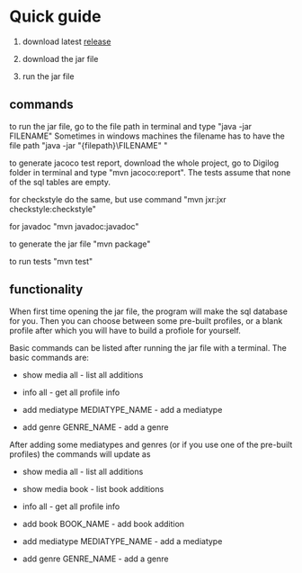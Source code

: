 # Quick guide

1. download latest [release](https://github.com/kalmikko/ot-harjoitustyo/releases)

2. download the jar file

3. run the jar file

## commands

to run the jar file, go to the file path in terminal and type "java -jar FILENAME"
Sometimes in windows machines the filename has to have the file path "java -jar "{filepath}\FILENAME" "

to generate jacoco test report, download the whole project, go to Digilog folder in terminal and type "mvn jacoco:report". The tests assume that none of the sql tables are empty.

for checkstyle do the same, but use command "mvn jxr:jxr checkstyle:checkstyle"

for javadoc "mvn javadoc:javadoc"

to generate the jar file "mvn package"

to run tests "mvn test"

## functionality
When first time opening the jar file, the program will make the sql database for you. Then you can choose between some pre-built profiles, or a blank profile after which you will have to build a profiole for yourself.

Basic commands can be listed after running the jar file with a terminal. The basic commands are:

  - show media all - list all additions

  - info all - get all profile info

  - add mediatype MEDIATYPE_NAME - add a mediatype
  - add genre GENRE_NAME - add a genre
  
After adding some mediatypes and genres (or if you use one of the pre-built profiles) the commands will update as
  
  - show media all - list all additions
  - show media book - list book additions

  - info all - get all profile info

  - add book BOOK_NAME - add book addition
  - add mediatype MEDIATYPE_NAME - add a mediatype
  - add genre GENRE_NAME - add a genre
